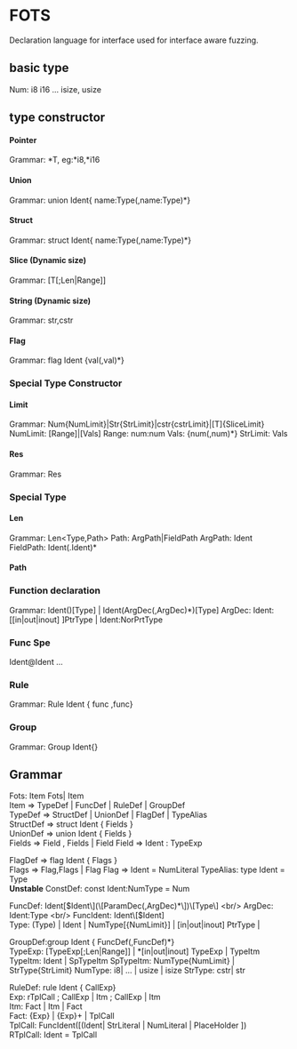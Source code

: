 # FOTS 
Declaration language for interface used for interface aware fuzzing.

## basic type
Num: i8 i16 ... isize, usize

## type constructor 
#### Pointer
Grammar: *T, eg:*i8,*i16

#### Union
Grammar: union Ident{ name:Type(,name:Type)*}

#### Struct
Grammar: struct Ident{ name:Type(,name:Type)*}

####  Slice (Dynamic size)
Grammar: [T[;Len|Range]]

####  String (Dynamic size)
Grammar: str,cstr

#### Flag
Grammar: flag Ident<Num> {val(,val)*}

### Special Type Constructor 

#### Limit
Grammar: Num{NumLimit}|Str{StrLimit}|cstr{cstrLimit}|[T]{SliceLimit}
         NumLimit: [Range]|[Vals] 
                   Range: num:num
                   Vals: {num(,num)*}
         StrLimit: Vals
         
#### Res 
Grammar: Res<T>
         
### Special Type

#### Len
Grammar: Len<Type,Path>
         Path: ArgPath|FieldPath
         ArgPath: Ident
         FieldPath: Ident(.Ident)*

#### Path

### Function declaration 
Grammar: Ident()[Type] | Ident(ArgDec(,ArgDec)*)[Type]
         ArgDec: Ident:[[in|out|inout] ]PtrType | Ident:NorPrtType
         
### Func Spe
Ident@Ident ... 

### Rule
Grammar: Rule Ident { func ,func}


### Group 
Grammar: Group Ident{}


## Grammar

Fots: Item Fots| Item                                                       <br/>
Item => TypeDef | FuncDef | RuleDef | GroupDef                                <br/>
TypeDef => StructDef | UnionDef | FlagDef | TypeAlias                       <br/>
StructDef => struct Ident { Fields }                   <br/>
UnionDef => union Ident { Fields }                                            <br/>
Fields => Field , Fields | Field
Field  => Ident : TypeExp

FlagDef =>   flag Ident { Flags }                           <br/>
Flags   => Flag,Flags | Flag
Flag => Ident = NumLiteral
TypeAlias: type Ident = Type                                                <br/>
**Unstable** ConstDef: const Ident:NumType = Num                            <br/>
                       
FuncDef: Ident\[$Ident\](\[ParamDec(,ArgDec)*\])\[Type\]                           <br/>
         ArgDec: Ident:Type                                                  <br/>
FuncIdent: Ident\[$Ident\]                                                   <br/>
Type: (Type) | Ident | NumType\[{NumLimit}\] | \[in|out|inout] PtrType |                                                                      


GroupDef:group Ident { FuncDef(,FuncDef)*}                                   <br/>
TypeExp: \[TypeExp\[;Len|Range\]\] | *\[in|out|inout\] TypeExp | TypeItm
TypeItm: Ident | SpTypeItm
SpTypeItm: NumType{NumLimit} | StrType{StrLimit}
NumType:   i8| ... | usize | isize
StrType: cstr| str 
                       
RuleDef: rule Ident { CallExp}                                              <br/>
Exp:     rTplCall ; CallExp | Itm ; CallExp | Itm                       <br/>
Itm:    Fact \| Itm | Fact                                                  <br/>
Fact:   {Exp} |  {Exp}+ | TplCall                                          <br/>
TplCall:   FuncIdent(\[(Ident| StrLiteral | NumLiteral | PlaceHolder \])    <br/>
RTplCall:   Ident = TplCall
                    